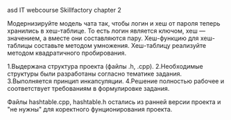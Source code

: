 asd IT webcourse Skillfactory chapter 2
  
Модернизируйте модель чата так, чтобы логин и хеш от пароля теперь хранились в хеш-таблице. То есть логин является ключом, хеш — значением, а вместе они составляются пару. 
Хеш-функцию для хеш-таблицы составьте методом умножения. Хеш-таблицу реализуйте методом квадратичного пробирования.

1.Выдержана структура проекта (файлы .h, .cpp).
2.Необходимые структуры были разработаны согласно тематике задания.
3.Выполняется принцип инкапсуляции.
4.Решение полностью рабочее и соответствует требованиям в формулировке задания.

Файлы hashtable.cpp, hashtable.h остались из ранней версии проекта и "не нужны" для коректного фунционирования проекта.
